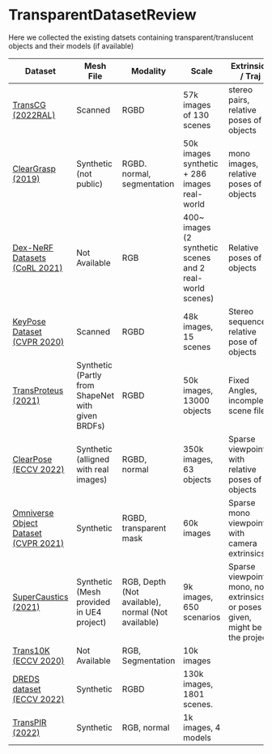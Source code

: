# TransparentDatasetReview

Here we collected the existing datsets containing transparent/translucent objects and their models (if available)

| Dataset | Mesh File | Modality | Scale |Extrinsics / Traj | Comments |
|----------|----------|----------|----------|----------|----------|
| [TransCG (2022RAL)](https://github.com/Galaxies99/TransCG) | Scanned | RGBD | 57k images of 130 scenes | stereo pairs, relative poses of objects |
| [ClearGrasp (2019)](https://sites.google.com/view/cleargrasp/home) | Synthetic (not public) | RGBD. normal, segmentation | 50k images synthetic + 286 images real-world | mono images, relative poses of objects |
| [Dex-NeRF Datasets (CoRL 2021)](https://sites.google.com/view/dex-nerf) | Not Available | RGB | 400~ images (2 synthetic scenes and 2 real-world scenes) | Relative poses of objects |
| [KeyPose Dataset (CVPR 2020)](https://sites.google.com/view/keypose/?pli=1) | Scanned | RGBD | 48k images, 15 scenes | Stereo sequences, relative pose of objects|
| [TransProteus (2021)](https://www.cs.toronto.edu/matterlab/TransProteus/) | Synthetic (Partly from ShapeNet with given BRDFs) | RGBD | 50k images, 13000 objects | Fixed Angles, incomplete scene file|
| [ClearPose (ECCV 2022)](https://github.com/opipari/ClearPose) | Synthetic (alligned with real images) | RGBD, normal | 350k images, 63 objects | Sparse viewpoints with relative poses of objects |
| [Omniverse Object Dataset (CVPR 2021)](https://github.com/NVlabs/implicit_depth) | Synthetic | RGBD, transparent mask | 60k images | Sparse mono viewpoints with camera extrinsics|
| [SuperCaustics (2021)](https://github.com/MMehdiMousavi/SuperCaustics) | Synthetic (Mesh provided in UE4 project) | RGB, Depth (Not available), normal (Not available) | 9k images, 650 scenarios | Sparse viewpoints, mono, no extrinsics or poses given, might be in the project |
| [Trans10K (ECCV 2020)](https://github.com/xieenze/Segment_Transparent_Objects) | Not Available | RGB, Segmentation | 10k images | |
| [DREDS dataset (ECCV 2022)](https://github.com/PKU-EPIC/DREDS#dataset) | Synthetic | RGBD | 130k images, 1801 scenes. | |
| [TransPIR (2022)](https://github.com/shaomq2187/transpir) | Synthetic | RGB, normal | 1k images, 4 models | |




